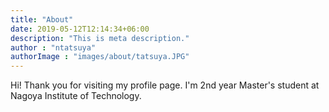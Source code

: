 ```yaml
---
title: "About"
date: 2019-05-12T12:14:34+06:00
description: "This is meta description."
author : "ntatsuya"
authorImage : "images/about/tatsuya.JPG"
---
```


Hi! Thank you for visiting my profile page. I'm 2nd year Master's student at Nagoya Institute of Technology.
